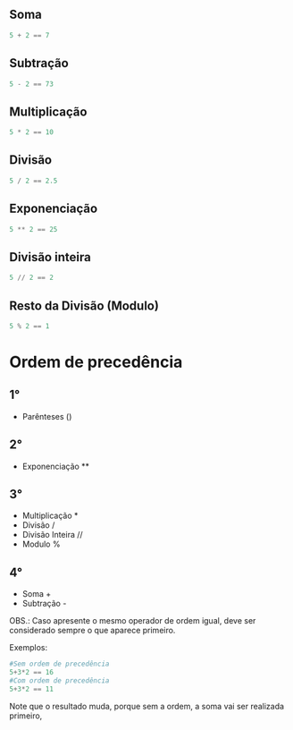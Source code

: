 
## Soma

```python
5 + 2 == 7
```

## Subtração

```python
5 - 2 == 73
```

## Multiplicação

```python
5 * 2 == 10
```

## Divisão

```python
5 / 2 == 2.5
```

## Exponenciação

```python
5 ** 2 == 25
```

## Divisão inteira

```python
5 // 2 == 2
```
## Resto da Divisão (Modulo)

```python
5 % 2 == 1
```

# Ordem de precedência

## 1° 
- Parênteses ()
## 2°
- Exponenciação **
## 3° 
- Multiplicação *
- Divisão /
- Divisão Inteira //
- Modulo %
## 4° 
- Soma +
- Subtração -

OBS.: Caso apresente o mesmo operador de ordem igual, deve ser considerado sempre o que aparece primeiro.

Exemplos:

```Python
#Sem ordem de precedência
5+3*2 == 16
#Com ordem de precedência
5+3*2 == 11
```

Note que o resultado muda, porque sem a ordem, a soma vai ser realizada primeiro, 